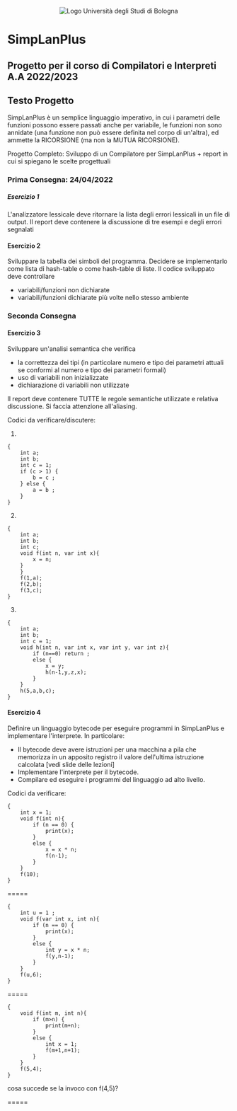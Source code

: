 <p align="center">
  <img src="https://www.unibo.it/it/immagini/1_UNIBO_Ateneo_vert_pos.jpg/@@images/51c830e4-97ca-4516-bdf8-64ea327bdab3.jpeg" alt="Logo Università degli Studi di Bologna"/>
</p>

# SimpLanPlus

## Progetto per il corso di Compilatori e Interpreti A.A 2022/2023

## Testo Progetto

SimpLanPlus è un semplice linguaggio imperativo, in cui i parametri delle
funzioni possono essere passati anche per variabile, le funzioni non sono annidate
(una funzione non può essere definita nel corpo di un'altra), ed ammette
la RICORSIONE (ma non la MUTUA RICORSIONE). 

Progetto Completo: Sviluppo di un Compilatore per SimpLanPlus + report in cui si 
spiegano le scelte progettuali

### Prima Consegna: 24/04/2022

##### Esercizio 1
L'analizzatore lessicale deve ritornare la lista degli errori lessicali in un file 
di output. Il report deve contenere la discussione di tre esempi e degli errori segnalati

#### Esercizio 2
Sviluppare la tabella dei simboli del programma. Decidere se implementarlo come 
lista di hash-table o come hash-table di liste.
Il codice sviluppato deve controllare

* variabili/funzioni non dichiarate
* variabili/funzioni dichiarate più volte nello stesso ambiente 

### Seconda Consegna

#### Esercizio 3
Sviluppare un'analisi semantica che verifica 
* la correttezza dei tipi (in particolare numero e tipo dei parametri attuali 
  se conformi al numero e tipo dei parametri formali)
* uso di variabili non inizializzate
* dichiarazione di variabili non utilizzate

Il report deve contenere TUTTE le regole semantiche utilizzate e relativa discussione.
Si faccia attenzione all'aliasing.

Codici da verificare/discutere:

1) 
```
{
	int a; 
	int b; 
	int c = 1;
	if (c > 1) { 
		b = c ; 
	} else { 
		a = b ; 
	}
}
```

2) 
```
{
	int a; 
	int b; 
	int c;
	void f(int n, var int x){ 
		x = n;
	} 
	}
	f(1,a);
	f(2,b);
	f(3,c);
}
```

3)
```
{
	int a;
	int b;
	int c = 1;
	void h(int n, var int x, var int y, var int z){ 
		if (n==0) return ; 
		else {
			x = y;
			h(n-1,y,z,x);
		} 
	}
	h(5,a,b,c);
}
```

#### Esercizio 4
Definire un linguaggio bytecode per eseguire programmi in SimpLanPlus
e implementare l'interprete. In particolare:

*  Il bytecode deve avere istruzioni per una macchina a pila che memorizza in un 
   apposito registro il valore dell'ultima istruzione calcolata [vedi slide delle lezioni]
*  Implementare l'interprete per il bytecode.
*  Compilare ed eseguire i programmi del linguaggio ad alto livello.


Codici da verificare:
```
{
	int x = 1;
	void f(int n){ 
		if (n == 0) {
			print(x);
		}
		else {
			x = x * n;
			f(n-1);
		}	
	}
	f(10);
}
```
=====
```
{
	int u = 1 ;
	void f(var int x, int n){ 
		if (n == 0) {
			print(x);
		}
		else {
			int y = x * n;
			f(y,n-1);
		}	
	}
	f(u,6);
}
```
=====
```
{
	void f(int m, int n){
		if (m>n) {
			print(m+n);
		}
		else {
			int x = 1;
			f(m+1,n+1);
		}
	}
	f(5,4);
}
```
cosa succede se la invoco con f(4,5)?

=====
